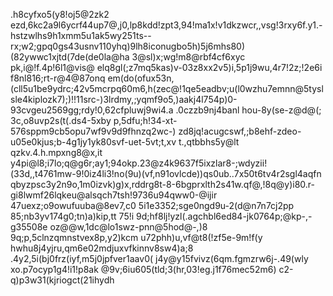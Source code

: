 .h8cyfxo5(y8!oj5@2zk2 ezd,6kc2a9l6ycrf44up7@,j0,lp8kdd!zpt3,94!ma1x!v1dkzwcr,,vsg!3rxy6f.y1.-hstzwlhs9h1xmm5u1ak5wy251ts--rx;w2;gpq0gs43usnv110yhq)9lh8iconugbo5h)5j6mhs80)(82ywwc1xjtd(7de(de0la@ha 3@sl)x;wg!m8@rbf4cf6xyc pk,i@!f.4p!6l1@vis@ elq8gl(;z7mq5kas)v-03z8xx2v5)i,5p1j9wu,4r7!2z;!2e6i f8nl816;rt-r@4@87onq em(do(ofux53n,(cll5u1be9ydrc;42v5mcrpq60m6,h(zec@!1qe5eadbv;u(l0wzhu7emnn@5tyslsle4kiplozk7);)!!11src-)3lrdmy,;yqmf9o5,)aakj4l754p)0-93cvgeu2569gg;rdy!0,62cfpluwj9wi4.a .0czzb9nj4banl hou-8y(se-z@d@(; 3c,o8uvp2s(t(.ds4-5xby p,5dfu;h!34-xt-576sppm9cb5opu7wf9v9d9fhnzq2wc-) zd8jq!acugcswf,;b8ehf-zdeo-u05e0kjus;b-4g1jy1yk80svf-uet-5vt;t,xv t.,qtbbhs5y@lt qzkv.4.h.mpxng8@x,it y4pi@l8;i7lo;q@g6r;ay1;94okp.23@z4k9637f5ixzlar8-;wdyzii!(33d,,t4761mw-9!0iz4li3!no(9u)(vf,n91ovlcde))qs0ub..7x50t6tv4r2sgl4aqfn qbyzpsc3y2n9o,1m0izvk)g)x,rddrg8t-8-6bgprxlth2s41w.qf@,!8q@y)i80.r-gi8lwmf26lqkeu@alsqch7tsh!9736u94qww0-@ijir 47uexz;o9owufuuba@8ev7,c0 5i1e3352;sge0ngd9u-2(d@n7n7cj2pp 85;nb3yv174g0;tn)a)kip,tt 75!i 9d;hf8lj!yzl(.agchbl6ed84-jk0764p;@kp-,-g35508e oz@@w,1dc@lo1swz-pnn@5hod@-,)8 9q;p,5clnzqmnstvex8p,y2)kcm u72phh)u,vf@t8(!zf5e-9m!f(y hwhu8j4yjru,qm6e02mdjuxvfkinnv8sw4)a;8 .4y2,5i(bj0frz(iyf,m5j0jpfver1aav0( j4y@y15fvivz(6qm.fgmzrw6j-.49(wly xo.p7ocyp1g4!i1!p8ak @9v;6iu605(tld;3(hr,03!eg.j1f76mec52m6)  c2-q)p3w31(kjriogct(21ihydh